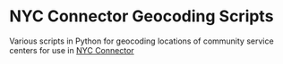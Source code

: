 # NYC Connector Geocoding Scripts
Various scripts in Python for geocoding locations of community service centers for use in [NYC Connector](https://nycconnector.org)
